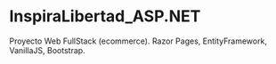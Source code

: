 # InspiraLibertad_ASP.NET

Proyecto Web FullStack (ecommerce). Razor Pages, EntityFramework, VanillaJS, Bootstrap.
